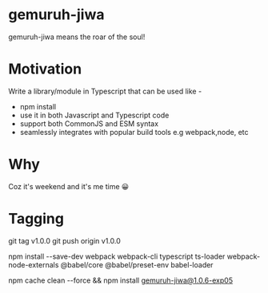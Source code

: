 # gemuruh-jiwa
gemuruh-jiwa means the roar of the soul! 

# Motivation
Write a library/module in Typescript that can be used like - 
- npm install
- use it in both Javascript and Typescript code
- support both CommonJS and ESM syntax
- seamlessly integrates with popular build tools e.g webpack,node, etc

# Why
Coz it's weekend and it's me time :grinning:

# Tagging
git tag v1.0.0
git push origin v1.0.0


npm install --save-dev webpack webpack-cli typescript ts-loader webpack-node-externals @babel/core @babel/preset-env babel-loader


npm cache clean --force && npm install gemuruh-jiwa@1.0.6-exp05
